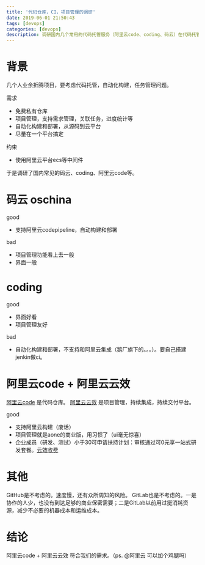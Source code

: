 ```yaml
---
title: '代码仓库，CI，项目管理的调研'
date: 2019-06-01 21:50:43
tags: [devops]
categories: [devops]
description: 调研国内几个常用的代码托管服务（阿里云code、coding、码云）在代码托管、持续集成、自动构建等的优缺点。
---
```


# 背景

几个人业余折腾项目，要考虑代码托管，自动化构建，任务管理问题。

需求
- 免费私有仓库
- 项目管理，支持需求管理，关联任务，进度统计等
- 自动化构建和部署，从源码到云平台
- 尽量在一个平台搞定

约束
- 使用阿里云平台ecs等中间件

于是调研了国内常见的码云、coding、阿里云code等。

<!-- more -->
# 码云 oschina

good
- 支持阿里云codepipeline，自动构建和部署

bad
- 项目管理功能看上去一般
- 界面一般

# coding

good
- 界面好看
- 项目管理友好

bad
- 自动化构建和部署，不支持和阿里云集成（鹅厂旗下的。。。）。要自己搭建jenkin做ci。

# 阿里云code + 阿里云云效

[阿里云code](https://code.aliyun.com/) 是代码仓库。
[阿里云云效](https://cn.aliyun.com/product/yunxiao) 是项目管理，持续集成，持续交付平台。

good
- 支持阿里云构建（废话）
- 项目管理就是aone的商业版，用习惯了（ui毫无惊喜）
- 企业成员（研发、测试）小于30可申请扶持计划：审核通过可0元享一站式研发套餐。[云效收费](https://help.aliyun.com/document_detail/92574.html?spm=a2c4g.11186623.4.1.4f06ea50bk0qRa)


# 其他

GitHub是不考虑的。速度慢，还有众所周知的风险。
GitLab也是不考虑的。一是协作的人少，也没有到达足够的商业保密需要；二是GitLab以前用过挺消耗资源，减少不必要的机器成本和运维成本。

# 结论

阿里云code + 阿里云云效 符合我们的需求。（ps. @阿里云 可以加个鸡腿吗）



